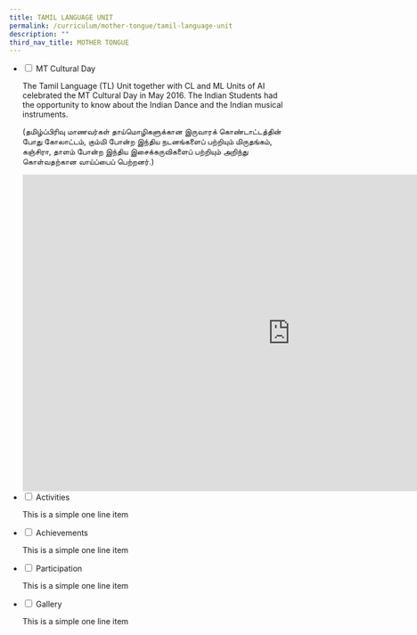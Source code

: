```yaml
---
title: TAMIL LANGUAGE UNIT
permalink: /curriculum/mother-tongue/tamil-language-unit
description: ""
third_nav_title: MOTHER TONGUE
---
```

<ul class="jekyllcodex_accordion">
<li><input id="accordion1" type="checkbox" /> <label for="accordion1">MT Cultural Day</label>
<div>
<p>The Tamil Language (TL) Unit together with CL and ML Units of AI celebrated the MT Cultural Day in May 2016. The Indian Students had the opportunity to know about the Indian Dance and the Indian musical instruments.</p>
<p>(தமிழ்ப்பிரிவு மாணவர்கள் தாய்மொழிகளுக்கான இருவாரக் கொண்டாட்டத்தின் போது கோலாட்டம், கும்மி போன்ற இந்திய நடனங்களைப் பற்றியும் மிருதங்கம், கஞ்சிரா, தாளம் போன்ற இந்திய இசைக்கருவிகளைப் பற்றியும் அறிந்து கொள்வதற்கான வாய்ப்பைப் பெற்றனர்.)</p>
<iframe src="https://docs.google.com/presentation/d/e/2PACX-1vTEhQmopQqwnj-sZeCiuxUAVm6v8eZz4VwGkU6vK_bWib_JjojMxxRy_-pJ32inZaAC3p_TqiVOZVS5/embed?start=false&loop=false&delayms=5000" frameborder="0" width="960" height="569" allowfullscreen="true"></iframe>
</div>
</li>
<li><input id="accordion2" type="checkbox" /> <label for="accordion2">Activities</label>
<div>
<p>This is a simple one line item</p>
</div>
</li>
<li><input id="accordion3" type="checkbox" /> <label for="accordion3">Achievements</label>
<div>
<p>This is a simple one line item</p>
</div>
</li>
<li><input id="accordion4" type="checkbox" /> <label for="accordion4">Participation</label>
<div>
<p>This is a simple one line item</p>
</div>
</li>
<li><input id="accordion5" type="checkbox" /> <label for="accordion5">Gallery</label>
<div>
<p>This is a simple one line item</p>
</div>
</li>
</ul>